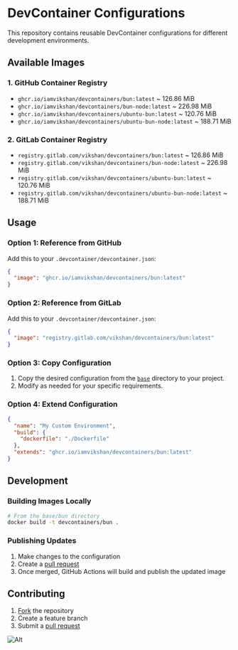 # DevContainer Configurations

This repository contains reusable DevContainer configurations for different development
environments.

## Available Images

### 1. GitHub Container Registry

- `ghcr.io/iamvikshan/devcontainers/bun:latest` ~ 126.86 MiB
- `ghcr.io/iamvikshan/devcontainers/bun-node:latest` ~ 226.98 MiB
- `ghcr.io/iamvikshan/devcontainers/ubuntu-bun:latest` ~ 120.76 MiB
- `ghcr.io/iamvikshan/devcontainers/ubuntu-bun-node:latest` ~ 188.71 MiB

### 2. GitLab Container Registry

- `registry.gitlab.com/vikshan/devcontainers/bun:latest` ~ 126.86 MiB
- `registry.gitlab.com/vikshan/devcontainers/bun-node:latest` ~ 226.98 MiB
- `registry.gitlab.com/vikshan/devcontainers/ubuntu-bun:latest` ~ 120.76 MiB
- `registry.gitlab.com/vikshan/devcontainers/ubuntu-bun-node:latest` ~ 188.71 MiB

## Usage

### Option 1: Reference from GitHub

Add this to your `.devcontainer/devcontainer.json`:

```json
{
  "image": "ghcr.io/iamvikshan/devcontainers/bun:latest"
}
```

### Option 2: Reference from GitLab

Add this to your `.devcontainer/devcontainer.json`:

```json
{
  "image": "registry.gitlab.com/vikshan/devcontainers/bun:latest"
}
```

### Option 3: Copy Configuration

1. Copy the desired configuration from the [`base`](./base/) directory to your project.
2. Modify as needed for your specific requirements.

### Option 4: Extend Configuration

```json
{
  "name": "My Custom Environment",
  "build": {
    "dockerfile": "./Dockerfile"
  },
  "extends": "ghcr.io/iamvikshan/devcontainers/bun:latest"
}
```

## Development

### Building Images Locally

```bash
# From the base/bun directory
docker build -t devcontainers/bun .
```

### Publishing Updates

1. Make changes to the configuration
2. Create a [pull request](https://gitlab.com/vikshan/devcontainers/-/merge_requests/new)
3. Once merged, GitHub Actions will build and publish the updated image

## Contributing

1. [Fork](https://gitlab.com/vikshan/devcontainers/-/forks/new) the repository
2. Create a feature branch
3. Submit a [pull request](https://gitlab.com/vikshan/devcontainers/-/merge_requests/new)

![Alt](https://repobeats.axiom.co/api/embed/4c4567be5d5226fd9349cc999f54ee8500605621.svg 'Repobeats analytics image')
